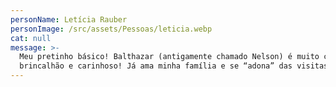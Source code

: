 ```yaml
---
personName: Letícia Rauber
personImage: /src/assets/Pessoas/leticia.webp
cat: null
message: >-
  Meu pretinho básico! Balthazar (antigamente chamado Nelson) é muito carente,
  brincalhão e carinhoso! Já ama minha família e se “adona” das visitas.
---
```



